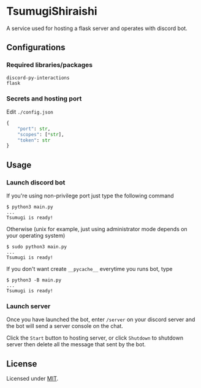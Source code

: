 # TsumugiShiraishi

A service used for hosting a flask server and operates with discord bot.

## Configurations

### Required libraries/packages

```shell
discord-py-interactions
flask
```

### Secrets and hosting port

Edit `./config.json`

```python
{
    "port": str,
    "scopes": [*str],
    "token": str
}
```

## Usage

### Launch discord bot

If you're using non-privilege port just type the following command

```shell
$ python3 main.py
...
Tsumugi is ready!
```

Otherwise (unix for example, just using administrator mode depends on your operating system)

```shell
$ sudo python3 main.py
...
Tsumugi is ready!
```

If you don't want create `__pycache__` everytime you runs bot, type

```shell
$ python3 -B main.py
...
Tsumugi is ready!
```

### Launch server

Once you have launched the bot, enter `/server` on your discord server and the bot will send a server console on the chat.  

Click the `Start` button to hosting server, or click `Shutdown` to shutdown server then delete all the message that sent by the bot.

## License

Licensed under [MIT](LICENSE).
